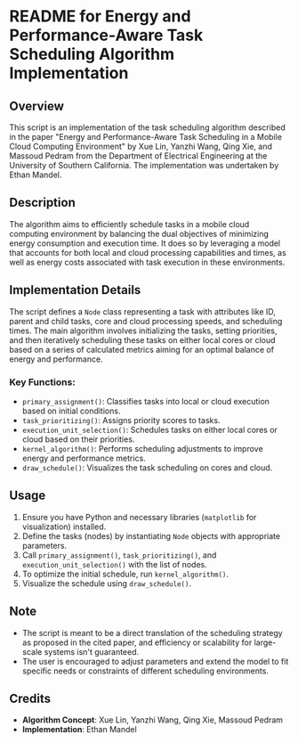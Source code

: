 # README for Energy and Performance-Aware Task Scheduling Algorithm Implementation

## Overview
This script is an implementation of the task scheduling algorithm described in the paper "Energy and Performance-Aware Task Scheduling in a Mobile Cloud Computing Environment" by Xue Lin, Yanzhi Wang, Qing Xie, and Massoud Pedram from the Department of Electrical Engineering at the University of Southern California. The implementation was undertaken by Ethan Mandel.

## Description
The algorithm aims to efficiently schedule tasks in a mobile cloud computing environment by balancing the dual objectives of minimizing energy consumption and execution time. It does so by leveraging a model that accounts for both local and cloud processing capabilities and times, as well as energy costs associated with task execution in these environments.

## Implementation Details
The script defines a `Node` class representing a task with attributes like ID, parent and child tasks, core and cloud processing speeds, and scheduling times. The main algorithm involves initializing the tasks, setting priorities, and then iteratively scheduling these tasks on either local cores or cloud based on a series of calculated metrics aiming for an optimal balance of energy and performance.

### Key Functions:
- `primary_assignment()`: Classifies tasks into local or cloud execution based on initial conditions.
- `task_prioritizing()`: Assigns priority scores to tasks.
- `execution_unit_selection()`: Schedules tasks on either local cores or cloud based on their priorities.
- `kernel_algorithm()`: Performs scheduling adjustments to improve energy and performance metrics.
- `draw_schedule()`: Visualizes the task scheduling on cores and cloud.

## Usage
1. Ensure you have Python and necessary libraries (`matplotlib` for visualization) installed.
2. Define the tasks (nodes) by instantiating `Node` objects with appropriate parameters.
3. Call `primary_assignment()`, `task_prioritizing()`, and `execution_unit_selection()` with the list of nodes.
4. To optimize the initial schedule, run `kernel_algorithm()`.
5. Visualize the schedule using `draw_schedule()`.

## Note
- The script is meant to be a direct translation of the scheduling strategy as proposed in the cited paper, and efficiency or scalability for large-scale systems isn't guaranteed.
- The user is encouraged to adjust parameters and extend the model to fit specific needs or constraints of different scheduling environments.

## Credits
- **Algorithm Concept**: Xue Lin, Yanzhi Wang, Qing Xie, Massoud Pedram
- **Implementation**: Ethan Mandel
